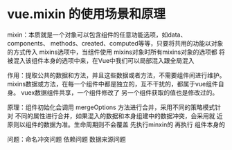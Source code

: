 
# vue.mixin 的使用场景和原理

  mixin：本质就是一个对象可以包含组件的任意功能选项，如data、components、
         methods、created、computed等等，只要将共用的功能以对象的方式传入
         mixins选项中，当组件使用 mixins对象时所有mixins对象的选项都
         将被混入该组件本身的选项中来，在Vue中我们可以局部混入跟全局混入

  作用：提取公共的数据和方法，并且这些数据或者方法，不需要组件间进行维护。
       mixins数据或方法，在每一个组件中都是独立的，互不干扰的，都属于vue组件自身。
       vuex数据组件共享，一个组件修改了 另一个组件获取的值也是修改过的。

  原理：组件初始化会调用 mergeOptions 方法进行合并，采用不同的策略模式针对
        不同的属性进行合并，如果混入的数据和本身组建中的数据冲突，会采用就
        近原则以组件的数据为准。生命周期则不会覆盖 先执行minxin的 再执行
        组件本身的

  问题：命名冲突问题 依赖问题 数据来源问题             